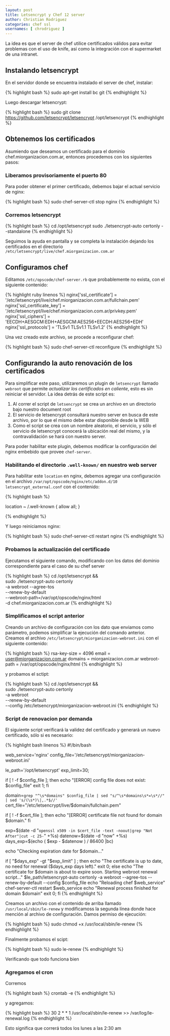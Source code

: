 ```yaml
---
layout: post
title: Letsencrypt y Chef 12 server
author: Christian Rodriguez
categories: chef ssl
usernames: [ chrodriguez ]
---
```


La idea es que el server de chef utilice certificados válidos para evitar problemas con el uso de knife, así como la integración con el supermarket de una intranet.
<!-- more -->


## Instalando letsencrypt

En el servidor donde se encuentra instalado el server de chef, instalar:

{% highlight bash %}
sudo apt-get install bc git
{% endhighlight %}

Luego descargar letsencrypt:

{% highlight bash %}
sudo git clone https://github.com/letsencrypt/letsencrypt /opt/letsencrypt
{% endhighlight %}

## Obtenemos los certificados

Asumiendo que deseamos un certificado para el dominio chef.miorganizacion.com.ar, entonces procedemos con los siguientes pasos:

### Liberamos provisoriamente el puerto 80

Para poder obtener el primer certificado, debemos bajar el actual servicio de nginx:

{% highlight bash %}
sudo chef-server-ctl stop nginx
{% endhighlight %}

### Corremos letsencrypt

{% highlight bash %}
cd /opt/letsencrypt
sudo ./letsencrypt-auto certonly --standalone
{% endhighlight %}

Seguimos la ayuda en pantalla y se completa la instalación dejando los certificados en el directorio `/etc/letsencrypt/live/chef.miorganizacion.com.ar`

## Configuramos chef

Editamos `/etc/opscode/chef-server.rb` que probablemente no exista, con el siguiente contenido:

{% highlight ruby linenos %}
nginx['ssl_certificate'] = '/etc/letsencrypt/live/chef.miorganizacion.com.ar/fullchain.pem'
nginx['ssl_certificate_key'] = '/etc/letsencrypt/live/chef.miorganizacion.com.ar/privkey.pem'
nginx['ssl_ciphers'] = 'EECDH+AESGCM:EDH+AESGCM:AES256+EECDH:AES256+EDH'
nginx['ssl_protocols'] = 'TLSv1 TLSv1.1 TLSv1.2'
{% endhighlight %}

Una vez creado este archivo, se procede a reconfigurar chef:

{% highlight bash %}
sudo chef-server-ctl reconfigure
{% endhighlight %}

## Configurando la auto renovación de los certificados

Para simplificar este paso, utilizaremos un plugin de `letsencrypt` llamado `webroot` que permite *actualizar los certificados en caliente*, esto es sin reiniciar el servidor. La idea detrás de este script es:

1. Al correr el script de `letsencrypt` se crea un archivo en un directorio bajo nuestro document root
2. El servicio de letsencrypt consultará nuestro server en busca de este archivo, por lo que el mismo debe estar disponible desde la WEB
  1. Como el script se crea con un nombre aleatorio, el servicio, y sólo el servicio de letsencrypt conocerá la ubicación real del mismo, y la contravalidación se hará con nuestro server.

Para poder habilitar este plugin, debemos modificar la configuración del nginx embebido que provee `chef-server`. 

### Habilitando el directorio `.well-known/` en nuestro web server

Para habilitar este `location` en nginx, debemos agregar una configuración en el archivo `/var/opt/opscode/nginx/etc/addon.d/10 letsencrypt_external.conf` con el contenido:

{% highlight bash %}

location ~ /.well-known {
  allow all;
}

{% endhighlight %}

Y luego reiniciamos nginx:

{% highlight bash %}
sudo chef-server-ctl restart nginx
{% endhighlight %}

### Probamos la actualización del certificado

Ejecutamos el siguiente comando, modificando con los datos del dominio correspondiente para el caso de su chef server

{% highlight bash %}
cd /opt/letsencrypt && \
  sudo ./letsencrypt-auto certonly \
      -a webroot --agree-tos \
      --renew-by-default \
      --webroot-path=/var/opt/opscode/nginx/html \
      -d chef.miorganizacion.com.ar
{% endhighlight %}

### Simplificamos el script anterior

Creando un archivo de configuración con los dato que enviamos como parámetro, podemos simplificar la ejecución del comando anterior. Creamos el archivo `/etc/letsencrypt/miorganizacion-webroot.ini` con el siguiente contenido:

{% highlight bash  %}
rsa-key-size = 4096
email = user@miorganizacion.com.ar
domains = miorganizacion.com.ar
webroot-path = /var/opt/opscode/nginx/html
{% endhighlight %}

y probamos el sctipt:

{% highlight bash %}
cd /opt/letsencrypt && \
  sudo ./letsencrypt-auto certonly \
    -a webroot \
    --renew-by-default \
    --config /etc/letsencrypt/miorganizacion-webroot.ini
{% endhighlight %}

### Script de renovacion por demanda

El siguiente script verificará la validez del certificado y generará un nuevo certificado, sólo si es necesario:

{% highlight bash linenos %}
#!/bin/bash

web_service='nginx'
config_file='/etc/letsencrypt/miorganizacion-webroot.ini'

le_path='/opt/letsencrypt'
exp_limit=30;

if [ ! -f $config_file ]; then
        echo "[ERROR] config file does not exist: $config_file"
        exit 1;
fi

domain=`grep "^\s*domains" $config_file | sed "s/^\s*domains\s*=\s*//" | sed 's/(\s*)\|,.*$//'`
cert_file="/etc/letsencrypt/live/$domain/fullchain.pem"

if [ ! -f $cert_file ]; then
  echo "[ERROR] certificate file not found for domain $domain."
fi

exp=$(date -d "`openssl x509 -in $cert_file -text -noout|grep "Not After"|cut -c 25-`" +%s)
datenow=$(date -d "now" +%s)
days_exp=$(echo \( $exp - $datenow \) / 86400 |bc)

echo "Checking expiration date for $domain..."

if [ "$days_exp" -gt "$exp_limit" ] ; then
  echo "The certificate is up to date, no need for renewal ($days_exp days left)."
  exit 0;
else
  echo "The certificate for $domain is about to expire soon. Starting webroot renewal script..."
        $le_path/letsencrypt-auto certonly -a webroot --agree-tos --renew-by-default --config $config_file
  echo "Reloading chef $web_service"
  chef-server-ctl restart $web_service
  echo "Renewal process finished for domain $domain"
  exit 0;
fi
{% endhighlight %}

Creamos un archivo con el contenido de arriba llamado `/usr/local/sbin/le-renew` y modificamoss la segunda línea donde hace mención al archivo de configuración. Damos permiso de ejecución:

{% highlight bash %}
sudo chmod +x /usr/local/sbin/le-renew 
{% endhighlight %}

Finalmente probamos el scipt:

{% highlight bash %}
sudo le-renew 
{% endhighlight %}

Verificando que todo funciona bien

### Agregamos el cron

Corremos

{% highlight bash %}
crontab -e
{% endhighlight %}

y agregamos:

{% highlight bash %}
30 2 * * 1 /usr/local/sbin/le-renew >> /var/log/le-renewal.log
{% endhighlight %}

Esto significa que correrá todos los lunes a las 2:30 am
